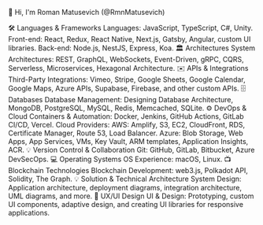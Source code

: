 👋 Hi, I'm Roman Matusevich (@RmnMatusevich)

🛠 Languages & Frameworks
Languages: JavaScript, TypeScript, C#, Unity.
Front-end: React, Redux, React Native, Next.js, Gatsby, Angular, custom UI libraries.
Back-end: Node.js, NestJS, Express, Koa.
🏛 Architectures
System Architectures: REST, GraphQL, WebSockets, Event-Driven, gRPC, CQRS, Serverless, Microservices, Hexagonal Architecture.
✉️ APIs & Integrations
Third-Party Integrations: Vimeo, Stripe, Google Sheets, Google Calendar, Google Maps, Azure APIs, Supabase, Firebase, and other custom APIs.
🗄 Databases
Database Management: Designing Database Architecture, MongoDB, PostgreSQL, MySQL, Redis, Memcached, SQLite.
⚙️ DevOps & Cloud
Containers & Automation: Docker, Jenkins, GitHub Actions, GitLab CI/CD, Vercel.
Cloud Providers:
AWS: Amplify, S3, EC2, CloudFront, RDS, Certificate Manager, Route 53, Load Balancer.
Azure: Blob Storage, Web Apps, App Services, VMs, Key Vault, ARM templates, Application Insights, ACR.
💡 Version Control & Collaboration
Git: GitHub, GitLab, Bitbucket, Azure DevSecOps.
💻 Operating Systems
OS Experience: macOS, Linux.
📺 Blockchain Technologies
Blockchain Development: web3.js, Polkadot API, Solidity, The Graph.
💡 Solution & Technical Architecture
System Design: Application architecture, deployment diagrams, integration architecture, UML diagrams, and more.
📱 UX/UI Design
UI & Design: Prototyping, custom UI components, adaptive design, and creating UI libraries for responsive applications.
